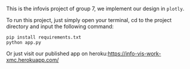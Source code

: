 This is the infovis project of group 7, we implement our design in `plotly`.

To run this project, just simply open your terminal, cd to the project directory and input the following command:

```
pip install requirements.txt
python app.py
```

 Or just visit our published app on heroku:https://info-vis-work-xmc.herokuapp.com/